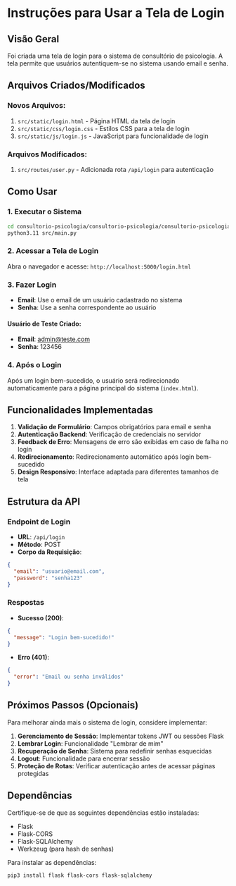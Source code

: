 # Instruções para Usar a Tela de Login

## Visão Geral

Foi criada uma tela de login para o sistema de consultório de psicologia. A tela permite que usuários autentiquem-se no sistema usando email e senha.

## Arquivos Criados/Modificados

### Novos Arquivos:
1. `src/static/login.html` - Página HTML da tela de login
2. `src/static/css/login.css` - Estilos CSS para a tela de login
3. `src/static/js/login.js` - JavaScript para funcionalidade de login

### Arquivos Modificados:
1. `src/routes/user.py` - Adicionada rota `/api/login` para autenticação

## Como Usar

### 1. Executar o Sistema

```bash
cd consultorio-psicologia/consultorio-psicologia/consultorio-psicologia
python3.11 src/main.py
```

### 2. Acessar a Tela de Login

Abra o navegador e acesse: `http://localhost:5000/login.html`

### 3. Fazer Login

- **Email**: Use o email de um usuário cadastrado no sistema
- **Senha**: Use a senha correspondente ao usuário

#### Usuário de Teste Criado:
- **Email**: admin@teste.com
- **Senha**: 123456

### 4. Após o Login

Após um login bem-sucedido, o usuário será redirecionado automaticamente para a página principal do sistema (`index.html`).

## Funcionalidades Implementadas

1. **Validação de Formulário**: Campos obrigatórios para email e senha
2. **Autenticação Backend**: Verificação de credenciais no servidor
3. **Feedback de Erro**: Mensagens de erro são exibidas em caso de falha no login
4. **Redirecionamento**: Redirecionamento automático após login bem-sucedido
5. **Design Responsivo**: Interface adaptada para diferentes tamanhos de tela

## Estrutura da API

### Endpoint de Login
- **URL**: `/api/login`
- **Método**: POST
- **Corpo da Requisição**:
```json
{
  "email": "usuario@email.com",
  "password": "senha123"
}
```

### Respostas
- **Sucesso (200)**:
```json
{
  "message": "Login bem-sucedido!"
}
```

- **Erro (401)**:
```json
{
  "error": "Email ou senha inválidos"
}
```

## Próximos Passos (Opcionais)

Para melhorar ainda mais o sistema de login, considere implementar:

1. **Gerenciamento de Sessão**: Implementar tokens JWT ou sessões Flask
2. **Lembrar Login**: Funcionalidade "Lembrar de mim"
3. **Recuperação de Senha**: Sistema para redefinir senhas esquecidas
4. **Logout**: Funcionalidade para encerrar sessão
5. **Proteção de Rotas**: Verificar autenticação antes de acessar páginas protegidas

## Dependências

Certifique-se de que as seguintes dependências estão instaladas:
- Flask
- Flask-CORS
- Flask-SQLAlchemy
- Werkzeug (para hash de senhas)

Para instalar as dependências:
```bash
pip3 install flask flask-cors flask-sqlalchemy
```

